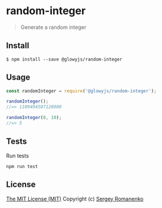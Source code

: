 # random-integer

> Generate a random integer

## Install

```
$ npm install --save @glowyjs/random-integer
```

## Usage

```js
const randomInteger = require('@glowyjs/random-integer');

randomInteger();
//=> 1109494507128900

randomInteger(0, 10);
//=> 5
```

## Tests

Run tests

```
npm run test
```

## License
[The MIT License (MIT)](https://github.com/glowyjs/random-integer/blob/master/LICENSE.txt)
Copyright (c) [Sergey Romanenko](https://github.com/Awilum)
